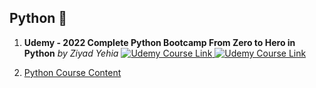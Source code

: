 ## **Python** 🐍
1. **Udemy - 2022 Complete Python Bootcamp From Zero to Hero in Python** *by Ziyad Yehia* 
<a href="https://tm.udemy.com/course/the-python-bible/learn/lecture/10993952?start=0#overview"> <img alt="Udemy Course Link" src="https://img.shields.io/badge/Open-Udemy%20Course-brightgreen" > </img> </a> 
<a href="UC-281f88b8-d5f1-4e04-b6f5-1578ca91f90f.pdf"> <img alt="Udemy Course Link" src="https://img.shields.io/badge/View-Certificate-red"  > </img> </a>


2. [Python Course Content](https://github.com/penanrajput/PythonCourseContent)